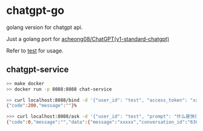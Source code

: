 # chatgpt-go
golang version for chatgpt api.

Just a golang port for [acheong08/ChatGPT(v1-standard-chatgpt)](https://github.com/acheong08/ChatGPT)

Refer to [test](./chatgpt_test.go) for usage.


## chatgpt-service 

```sh
>> make docker 
>> docker run -p 8088:8088 chat-service

>> curl localhost:8088/bind -d '{"user_id": "test", "access_token": "xxx"}'
{"code":200,"message":""}%                                                                                                                                                                                                 

>>> curl localhost:8088/ask -d '{"user_id": "test", "prompt": "什么是快乐星球"}'
{"code":0,"message":"","data":{"message":"xxxxx","conversation_id":"6309e31b-ab58-42ae-8af5-f9cda3881bf8","parent_id":"ab0ff560-2140-4333-975d-8b147728cc0f","model":""}}%
```